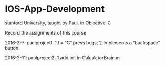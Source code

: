 # IOS-App-Development
stanford University, taught by Paul, in Objective-C

Record the assignments of this course

2016-3-7:
paulproject1:
1.fix "C" press bugs;
2.Implements a "backspace" button.

2016-3-11:
paulproject2:
1.add init in CalculatorBrain.m